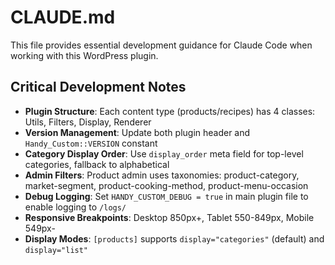 # CLAUDE.md

This file provides essential development guidance for Claude Code when working with this WordPress plugin.

## Critical Development Notes

- **Plugin Structure**: Each content type (products/recipes) has 4 classes: Utils, Filters, Display, Renderer
- **Version Management**: Update both plugin header and `Handy_Custom::VERSION` constant
- **Category Display Order**: Use `display_order` meta field for top-level categories, fallback to alphabetical
- **Admin Filters**: Product admin uses taxonomies: product-category, market-segment, product-cooking-method, product-menu-occasion
- **Debug Logging**: Set `HANDY_CUSTOM_DEBUG = true` in main plugin file to enable logging to `/logs/`
- **Responsive Breakpoints**: Desktop 850px+, Tablet 550-849px, Mobile 549px-
- **Display Modes**: `[products]` supports `display="categories"` (default) and `display="list"`